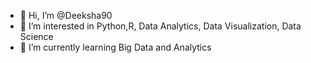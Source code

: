 - 👋 Hi, I’m @Deeksha90
- 👀 I’m interested in Python,R, Data Analytics, Data Visualization, Data Science
- 🌱 I’m currently learning Big Data and Analytics

<!---
Deeksha90/Deeksha90 is a ✨ special ✨ repository because its `README.md` (this file) appears on your GitHub profile.
You can click the Preview link to take a look at your changes.
--->
